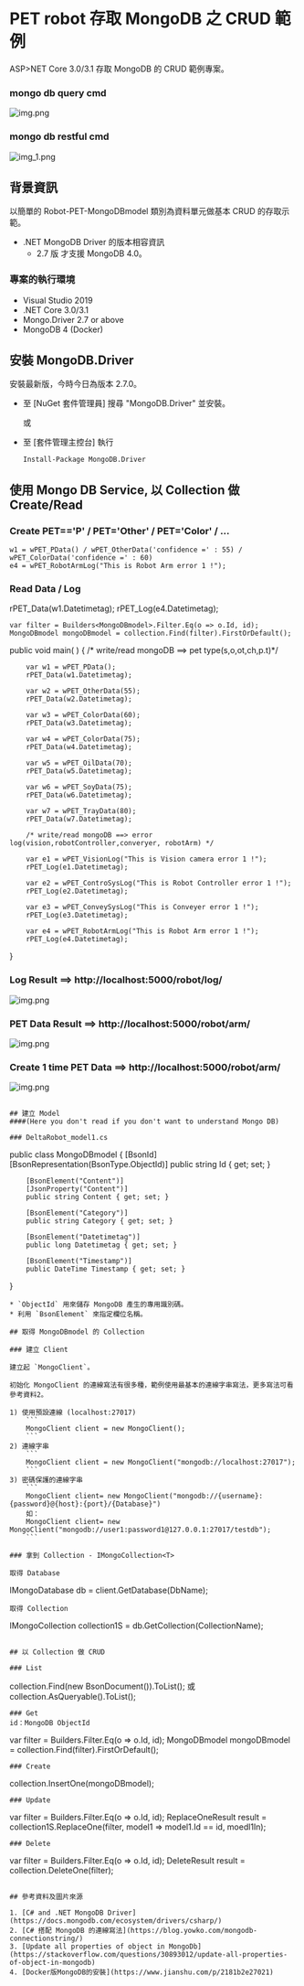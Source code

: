 # PET robot 存取 MongoDB 之 CRUD 範例

ASP&#x3E;NET Core 3.0/3.1 存取 MongoDB 的 CRUD 範例專案。

### mongo db query cmd
![img.png](img.png)

### mongo db restful cmd
![img_1.png](img_1.png)


## 背景資訊

以簡單的 Robot-PET-MongoDBmodel 類別為資料單元做基本 CRUD 的存取示範。

* .NET MongoDB Driver 的版本相容資訊
  * 2.7 版 才支援 MongoDB 4.0。

### 專案的執行環境

* Visual Studio 2019
* .NET Core 3.0/3.1
* Mongo.Driver 2.7 or above
* MongoDB 4 (Docker)

## 安裝 MongoDB.Driver

安裝最新版，今時今日為版本 2.7.0。

* 至 [NuGet 套件管理員] 搜尋 "MongoDB.Driver" 並安裝。  

  或
* 至 [套件管理主控台] 執行
    ```
    Install-Package MongoDB.Driver
    ```
## 使用 Mongo DB Service, 以 Collection 做 Create/Read

### Create PET=='P' / PET='Other' / PET='Color' / ...
```
w1 = wPET_PData() / wPET_OtherData('confidence =' : 55) / wPET_ColorData('confidence =' : 60)
e4 = wPET_RobotArmLog("This is Robot Arm error 1 !");
```
### Read Data / Log
rPET_Data(w1.Datetimetag);
rPET_Log(e4.Datetimetag);
```
var filter = Builders<MongoDBmodel>.Filter.Eq(o => o.Id, id);
MongoDBmodel mongoDBmodel = collection.Find(filter).FirstOrDefault();
```
public void main( )
{
        /* write/read mongoDB ==> pet type(s,o,ot,ch,p.t)*/

        var w1 = wPET_PData();
        rPET_Data(w1.Datetimetag);

        var w2 = wPET_OtherData(55);
        rPET_Data(w2.Datetimetag);

        var w3 = wPET_ColorData(60);
        rPET_Data(w3.Datetimetag);

        var w4 = wPET_ColorData(75);
        rPET_Data(w4.Datetimetag);

        var w5 = wPET_OilData(70);
        rPET_Data(w5.Datetimetag);

        var w6 = wPET_SoyData(75);
        rPET_Data(w6.Datetimetag);

        var w7 = wPET_TrayData(80);
        rPET_Data(w7.Datetimetag);

        /* write/read mongoDB ==> error log(vision,robotController,converyer, robotArm) */

        var e1 = wPET_VisionLog("This is Vision camera error 1 !");
        rPET_Log(e1.Datetimetag);

        var e2 = wPET_ControSysLog("This is Robot Controller error 1 !");
        rPET_Log(e2.Datetimetag);

        var e3 = wPET_ConveySysLog("This is Conveyer error 1 !");
        rPET_Log(e3.Datetimetag);

        var e4 = wPET_RobotArmLog("This is Robot Arm error 1 !");
        rPET_Log(e4.Datetimetag);
}
### Log Result ==> http://localhost:5000/robot/log/
![img.png](img2.png)

### PET Data Result ==> http://localhost:5000/robot/arm/
![img.png](img3.png)


### Create 1 time PET Data ==> http://localhost:5000/robot/arm/
![img.png](img4.png)
```

## 建立 Model 
####(Here you don't read if you don't want to understand Mongo DB)

### DeltaRobot_model1.cs
```
public class MongoDBmodel
{
        [BsonId]
        [BsonRepresentation(BsonType.ObjectId)]
        public string Id { get; set; }
        
        [BsonElement("Content")]
        [JsonProperty("Content")]
        public string Content { get; set; }
        
        [BsonElement("Category")]
        public string Category { get; set; }
        
        [BsonElement("Datetimetag")]
        public long Datetimetag { get; set; }
        
        [BsonElement("Timestamp")]
        public DateTime Timestamp { get; set; }
}
```
* `ObjectId` 用來儲存 MongoDB 產生的專用識別碼。
* 利用 `BsonElement` 來指定欄位名稱。

## 取得 MongoDBmodel 的 Collection

### 建立 Client

建立起 `MongoClient`。  

初始化 MongoClient 的連線寫法有很多種，範例使用最基本的連線字串寫法，更多寫法可看 參考資料2。

1) 使用預設連線 (localhost:27017)
    ```
    MongoClient client = new MongoClient();
    ```
2) 連線字串
    ```
    MongoClient client = new MongoClient("mongodb://localhost:27017");
    ```
3) 密碼保護的連線字串
    ```
    MongoClient client= new MongoClient("mongodb://{username}:{password}@{host}:{port}/{Database}")
    如：  
    MongoClient client= new MongoClient("mongodb://user1:password1@127.0.0.1:27017/testdb");
    ```

### 拿到 Collection - IMongoCollection<T>

取得 Database
```
IMongoDatabase db = client.GetDatabase(DbName);
```
取得 Collection
```
IMongoCollection<MongoDBmodel> collection1S = db.GetCollection<MongoDBmodel>(CollectionName);
```

## 以 Collection 做 CRUD

### List
```
collection.Find(new BsonDocument()).ToList();
或
collection.AsQueryable().ToList();
```
### Get
id：MongoDB ObjectId
```
var filter = Builders<MongoDBmodel>.Filter.Eq(o => o.Id, id);
MongoDBmodel mongoDBmodel = collection.Find(filter).FirstOrDefault();
```
### Create
```
collection.InsertOne(mongoDBmodel);
```
### Update
```
var filter = Builders<MongoDBmodel>.Filter.Eq(o => o.Id, id);
ReplaceOneResult result = collection1S.ReplaceOne(filter, model1 => model1.Id == id, moedl1In);
```
### Delete
```
var filter = Builders<MongoDBmodel>.Filter.Eq(o => o.Id, id);
DeleteResult result = collection.DeleteOne(filter);
```

## 參考資料及圖片來源

1. [C# and .NET MongoDB Driver](https://docs.mongodb.com/ecosystem/drivers/csharp/)
2. [C# 搭配 MongoDB 的連線寫法](https://blog.yowko.com/mongodb-connectionstring/)
3. [Update all properties of object in MongoDb](https://stackoverflow.com/questions/30893012/update-all-properties-of-object-in-mongodb)
4. [Docker版MongoDB的安裝](https://www.jianshu.com/p/2181b2e27021)
